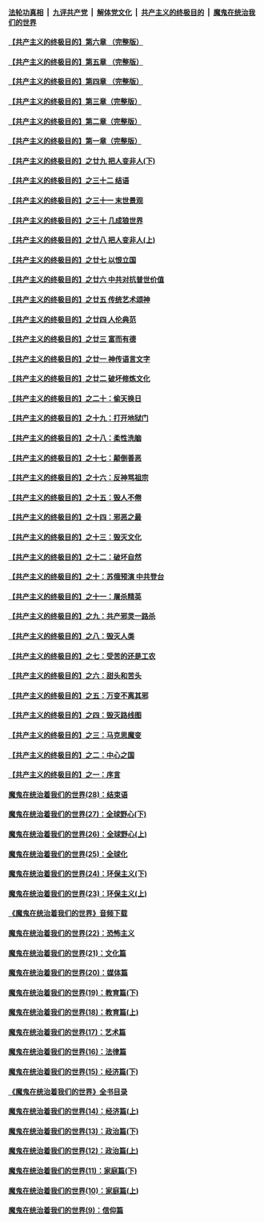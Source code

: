 

####  [法轮功真相](../../../../basic/blob/master/README.md?t=04290331) &nbsp;|&nbsp; [九评共产党](../../../../9ping.md/blob/master/README.md?t=04290331) &nbsp;|&nbsp; [解体党文化](../../../../jtdwh.md/blob/master/README.md?t=04290331)  &nbsp;|&nbsp; [共产主义的终极目的](../../../../gczydzjmd.md/blob/master/README.md?t=04290331) &nbsp;|&nbsp; [魔鬼在统治我们的世界](../../../../mgztzwmdsj.md/blob/master/README.md?t=04290331) 

#### [【共产主义的终极目的】第六章 （完整版）](../pages/nsc422/n11428913.md?t=04290331) 

#### [【共产主义的终极目的】第五章 （完整版）](../pages/nsc422/n11428912.md?t=04290331) 

#### [【共产主义的终极目的】第四章 （完整版）](../pages/nsc422/n11428907.md?t=04290331) 

#### [【共产主义的终极目的】第三章（完整版）](../pages/nsc422/n11428848.md?t=04290331) 

#### [【共产主义的终极目的】第二章（完整版）](../pages/nsc422/n11428831.md?t=04290331) 

#### [【共产主义的终极目的】第一章（完整版）](../pages/nsc422/n11417651.md?t=04290331) 

#### [【共产主义的终极目的】之廿九 把人变非人(下)](../pages/nsc422/n11344140.md?t=04290331) 

#### [【共产主义的终极目的】之三十二 结语](../pages/nsc422/n11360535.md?t=04290331) 

#### [【共产主义的终极目的】之三十一 末世景观](../pages/nsc422/n11351129.md?t=04290331) 

#### [【共产主义的终极目的】之三十 几成狼世界](../pages/nsc422/n11348280.md?t=04290331) 

#### [【共产主义的终极目的】之廿八 把人变非人(上)](../pages/nsc422/n11340492.md?t=04290331) 

#### [【共产主义的终极目的】之廿七 以恨立国](../pages/nsc422/n11336944.md?t=04290331) 

#### [【共产主义的终极目的】之廿六 中共对抗普世价值](../pages/nsc422/n11324785.md?t=04290331) 

#### [【共产主义的终极目的】之廿五 传统艺术颂神](../pages/nsc422/n11296396.md?t=04290331) 

#### [【共产主义的终极目的】之廿四 人伦典范](../pages/nsc422/n11296397.md?t=04290331) 

#### [【共产主义的终极目的】之廿三 富而有德](../pages/nsc422/n11283598.md?t=04290331) 

#### [【共产主义的终极目的】之廿一 神传语言文字](../pages/nsc422/n11263265.md?t=04290331) 

#### [【共产主义的终极目的】之廿二 破坏修炼文化](../pages/nsc422/n11245728.md?t=04290331) 

#### [【共产主义的终极目的】之二十：偷天换日](../pages/nsc422/n11238846.md?t=04290331) 

#### [【共产主义的终极目的】之十九：打开地狱门](../pages/nsc422/n11206376.md?t=04290331) 

#### [【共产主义的终极目的】之十八：柔性洗脑](../pages/nsc422/n11199994.md?t=04290331) 

#### [【共产主义的终极目的】之十七：颠倒善恶](../pages/nsc422/n11179782.md?t=04290331) 

#### [【共产主义的终极目的】之十六：反神骂祖宗](../pages/nsc422/n11166798.md?t=04290331) 

#### [【共产主义的终极目的】之十五：毁人不倦](../pages/nsc422/n11166792.md?t=04290331) 

#### [【共产主义的终极目的】之十四：邪恶之最](../pages/nsc422/n11150249.md?t=04290331) 

#### [【共产主义的终极目的】之十三：毁灭文化](../pages/nsc422/n11135227.md?t=04290331) 

#### [【共产主义的终极目的】之十二：破坏自然](../pages/nsc422/n11135214.md?t=04290331) 

#### [【共产主义的终极目的】之十：苏俄预演 中共登台](../pages/nsc422/n11118424.md?t=04290331) 

#### [【共产主义的终极目的】之十一：屠杀精英](../pages/nsc422/n11118442.md?t=04290331) 

#### [【共产主义的终极目的】之九：共产邪灵一路杀](../pages/nsc422/n11114139.md?t=04290331) 

#### [【共产主义的终极目的】之八：毁灭人类](../pages/nsc422/n11108503.md?t=04290331) 

#### [【共产主义的终极目的】之七：受苦的还是工农](../pages/nsc422/n11101809.md?t=04290331) 

#### [【共产主义的终极目的】之六：甜头和苦头](../pages/nsc422/n11096971.md?t=04290331) 

#### [【共产主义的终极目的】之五：万变不离其邪](../pages/nsc422/n11091285.md?t=04290331) 

#### [【共产主义的终极目的】之四：毁灭路线图](../pages/nsc422/n11086284.md?t=04290331) 

#### [【共产主义的终极目的】之三：马克思魔变](../pages/nsc422/n11061941.md?t=04290331) 

#### [【共产主义的终极目的】之二：中心之国](../pages/nsc422/n11047728.md?t=04290331) 

#### [【共产主义的终极目的】之一：序言](../pages/nsc422/n11086077.md?t=04290331) 

#### [魔鬼在统治着我们的世界(28)：结束语](../pages/nsc422/n10936246.md?t=04290331) 

#### [魔鬼在统治着我们的世界(27)：全球野心(下)](../pages/nsc422/n10928319.md?t=04290331) 

#### [魔鬼在统治着我们的世界(26)：全球野心(上)](../pages/nsc422/n10900318.md?t=04290331) 

#### [魔鬼在统治着我们的世界(25)：全球化](../pages/nsc422/n10788205.md?t=04290331) 

#### [魔鬼在统治着我们的世界(24)：环保主义(下)](../pages/nsc422/n10695307.md?t=04290331) 

#### [魔鬼在统治着我们的世界(23)：环保主义(上)](../pages/nsc422/n10688613.md?t=04290331) 

#### [《魔鬼在统治着我们的世界》音频下载](../pages/nsc422/n10635553.md?t=04290331) 

#### [魔鬼在统治着我们的世界(22)：恐怖主义](../pages/nsc422/n10614727.md?t=04290331) 

#### [魔鬼在统治着我们的世界(21)：文化篇](../pages/nsc422/n10597706.md?t=04290331) 

#### [魔鬼在统治着我们的世界(20)：媒体篇](../pages/nsc422/n10586579.md?t=04290331) 

#### [魔鬼在统治着我们的世界(19)：教育篇(下)](../pages/nsc422/n10564808.md?t=04290331) 

#### [魔鬼在统治着我们的世界(18)：教育篇(上)](../pages/nsc422/n10526970.md?t=04290331) 

#### [魔鬼在统治着我们的世界(17)：艺术篇](../pages/nsc422/n10499093.md?t=04290331) 

#### [魔鬼在统治着我们的世界(16)：法律篇](../pages/nsc422/n10485969.md?t=04290331) 

#### [魔鬼在统治着我们的世界(15)：经济篇(下)](../pages/nsc422/n10469975.md?t=04290331) 

#### [《魔鬼在统治着我们的世界》全书目录](../pages/nsc422/n10464261.md?t=04290331) 

#### [魔鬼在统治着我们的世界(14)：经济篇(上)](../pages/nsc422/n10457370.md?t=04290331) 

#### [魔鬼在统治着我们的世界(13)：政治篇(下)](../pages/nsc422/n10448270.md?t=04290331) 

#### [魔鬼在统治着我们的世界(12)：政治篇(上)](../pages/nsc422/n10444576.md?t=04290331) 

#### [魔鬼在统治着我们的世界(11)：家庭篇(下)](../pages/nsc422/n10440961.md?t=04290331) 

#### [魔鬼在统治着我们的世界(10)：家庭篇(上)](../pages/nsc422/n10435448.md?t=04290331) 

#### [魔鬼在统治着我们的世界(9)：信仰篇](../pages/nsc422/n10432159.md?t=04290331) 

